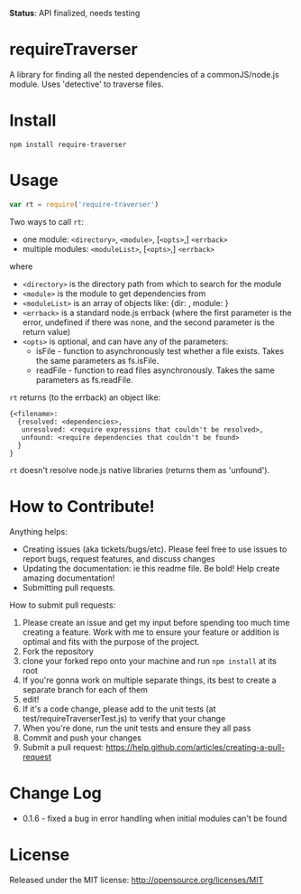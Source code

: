 **Status**: API finalized, needs testing

requireTraverser
=============

A library for finding all the nested dependencies of a commonJS/node.js module. Uses 'detective' to traverse files.

Install
=======

```
npm install require-traverser
```

Usage
=====
```javascript
var rt = require('require-traverser')
```

Two ways to call `rt`:

* one module: `<directory>`, `<module>`, [`<opts>`,] `<errback>`
* multiple modules: `<moduleList>`, [`<opts>`,] `<errback>`

where
	
* `<directory>` is the directory path from which to search for the module
* `<module>` is the module to get dependencies from
* `<moduleList>` is an array of objects like: {dir: <directory>, module: <module>}
* `<errback>` is a standard node.js errback (where the first parameter is the error, undefined if there was none, and the second parameter is the return value)
* `<opts>` is optional, and can have any of the parameters:
    * isFile - function to asynchronously test whether a file exists. Takes the same parameters as fs.isFile.
    * readFile - function to read files asynchronously. Takes the same parameters as fs.readFile.

`rt` returns (to the errback) an object like:
```
{<filename>:
  {resolved: <dependencies>,
   unresolved: <require expressions that couldn't be resolved>,
   unfound: <require dependencies that couldn't be found>
  }
}
```

`rt` doesn't resolve node.js native libraries (returns them as 'unfound').

How to Contribute!
============

Anything helps:

* Creating issues (aka tickets/bugs/etc). Please feel free to use issues to report bugs, request features, and discuss changes
* Updating the documentation: ie this readme file. Be bold! Help create amazing documentation!
* Submitting pull requests.

How to submit pull requests:

1. Please create an issue and get my input before spending too much time creating a feature. Work with me to ensure your feature or addition is optimal and fits with the purpose of the project.
2. Fork the repository
3. clone your forked repo onto your machine and run `npm install` at its root
4. If you're gonna work on multiple separate things, its best to create a separate branch for each of them
5. edit!
6. If it's a code change, please add to the unit tests (at test/requireTraverserTest.js) to verify that your change
7. When you're done, run the unit tests and ensure they all pass
8. Commit and push your changes
9. Submit a pull request: https://help.github.com/articles/creating-a-pull-request

Change Log
==========

* 0.1.6 - fixed a bug in error handling when initial modules can't be found

License
=======
Released under the MIT license: http://opensource.org/licenses/MIT
